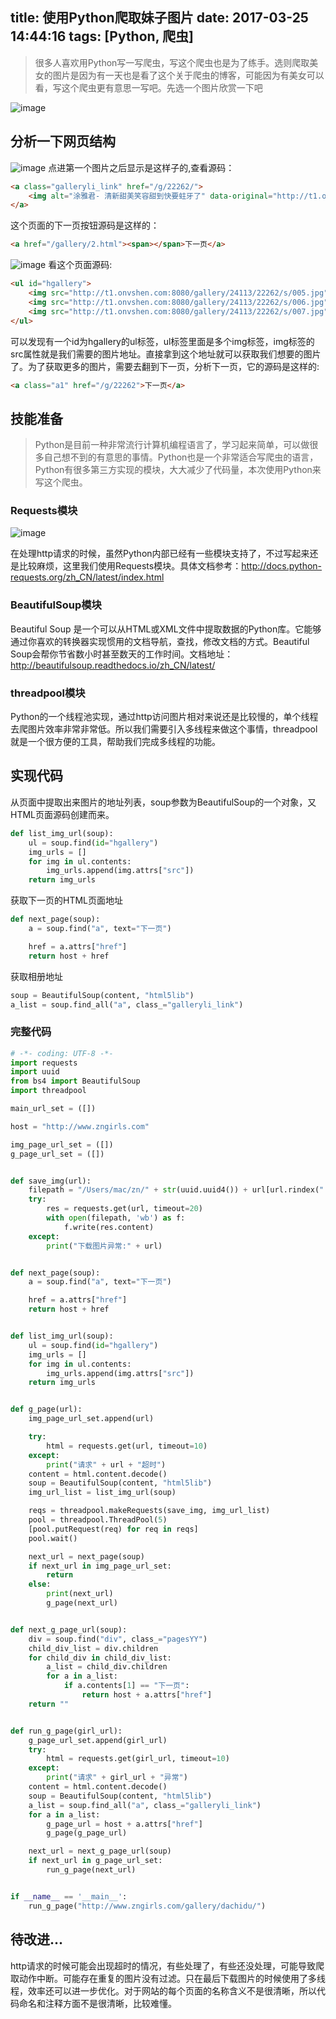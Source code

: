 title: 使用Python爬取妹子图片
date: 2017-03-25 14:44:16
tags: [Python, 爬虫]
---
> 很多人喜欢用Python写一写爬虫，写这个爬虫也是为了练手。选则爬取美女的图片是因为有一天也是看了这个关于爬虫的博客，可能因为有美女可以看，写这个爬虫更有意思一写吧。先选一个图片欣赏一下吧

![image](http://image.imkgo.net/blog_mv.jpg)

<!-- more -->
## 分析一下网页结构

![image](http://od178u7fa.bkt.clouddn.com/Snip20170325_5.png)
点进第一个图片之后显示是这样子的,查看源码：
``` html
<a class="galleryli_link" href="/g/22262/">
    <img alt="涂雅君- 清新甜美笑容甜到快要蛀牙了" data-original="http://t1.onvshen.com:8080/gallery/24113/22262/cover/0.jpg" title="涂雅君- 清新甜美笑容甜到快要蛀牙了" src="http://t1.onvshen.com:8080/gallery/24113/22262/cover/0.jpg" style="display: inline;">
</a>
```
这个页面的下一页按钮源码是这样的：
``` html
<a href="/gallery/2.html"><span></span>下一页</a>
```
![image](http://od178u7fa.bkt.clouddn.com/Snip20170325_9.png)
看这个页面源码:
``` html
<ul id="hgallery">
    <img src="http://t1.onvshen.com:8080/gallery/24113/22262/s/005.jpg" alt="涂雅君- 清新甜美笑容甜到快要蛀牙了_5" title="点击查看高清尺寸原图">
    <img src="http://t1.onvshen.com:8080/gallery/24113/22262/s/006.jpg" alt="涂雅君- 清新甜美笑容甜到快要蛀牙了_6" title="点击查看高清尺寸原图">
    <img src="http://t1.onvshen.com:8080/gallery/24113/22262/s/007.jpg" alt="涂雅君- 清新甜美笑容甜到快要蛀牙了_7" title="点击查看高清尺寸原图">
</ul>
```
可以发现有一个id为hgallery的ul标签，ul标签里面是多个img标签，img标签的src属性就是我们需要的图片地址。直接拿到这个地址就可以获取我们想要的图片了。为了获取更多的图片，需要去翻到下一页，分析下一页，它的源码是这样的:
``` html
<a class="a1" href="/g/22262">下一页</a>
```

## 技能准备
> Python是目前一种非常流行计算机编程语言了，学习起来简单，可以做很多自己想不到的有意思的事情。Python也是一个非常适合写爬虫的语言，Python有很多第三方实现的模块，大大减少了代码量，本次使用Python来写这个爬虫。

### Requests模块
![image](http://docs.python-requests.org/zh_CN/latest/_static/requests-sidebar.png)

在处理http请求的时候，虽然Python内部已经有一些模块支持了，不过写起来还是比较麻烦，这里我们使用Requests模块。具体文档参考：http://docs.python-requests.org/zh_CN/latest/index.html

### BeautifulSoup模块
Beautiful Soup 是一个可以从HTML或XML文件中提取数据的Python库。它能够通过你喜欢的转换器实现惯用的文档导航，查找，修改文档的方式。Beautiful Soup会帮你节省数小时甚至数天的工作时间。文档地址：http://beautifulsoup.readthedocs.io/zh_CN/latest/

### threadpool模块
Python的一个线程池实现，通过http访问图片相对来说还是比较慢的，单个线程去爬图片效率非常非常低。所以我们需要引入多线程来做这个事情，threadpool就是一个很方便的工具，帮助我们完成多线程的功能。

## 实现代码
从页面中提取出来图片的地址列表，soup参数为BeautifulSoup的一个对象，又HTML页面源码创建而来。
``` Python
def list_img_url(soup):
    ul = soup.find(id="hgallery")
    img_urls = []
    for img in ul.contents:
        img_urls.append(img.attrs["src"])
    return img_urls
```

获取下一页的HTML页面地址
``` Python
def next_page(soup):
    a = soup.find("a", text="下一页")

    href = a.attrs["href"]
    return host + href
```

获取相册地址
``` Python
soup = BeautifulSoup(content, "html5lib")
a_list = soup.find_all("a", class_="galleryli_link")
```

### 完整代码
``` Python
# -*- coding: UTF-8 -*-
import requests
import uuid
from bs4 import BeautifulSoup
import threadpool

main_url_set = ([])

host = "http://www.zngirls.com"

img_page_url_set = ([])
g_page_url_set = ([])


def save_img(url):
    filepath = "/Users/mac/zn/" + str(uuid.uuid4()) + url[url.rindex("."):]
    try:
        res = requests.get(url, timeout=20)
        with open(filepath, 'wb') as f:
            f.write(res.content)
    except:
        print("下载图片异常:" + url)


def next_page(soup):
    a = soup.find("a", text="下一页")

    href = a.attrs["href"]
    return host + href


def list_img_url(soup):
    ul = soup.find(id="hgallery")
    img_urls = []
    for img in ul.contents:
        img_urls.append(img.attrs["src"])
    return img_urls


def g_page(url):
    img_page_url_set.append(url)

    try:
        html = requests.get(url, timeout=10)
    except:
        print("请求" + url + "超时")
    content = html.content.decode()
    soup = BeautifulSoup(content, "html5lib")
    img_url_list = list_img_url(soup)

    reqs = threadpool.makeRequests(save_img, img_url_list)
    pool = threadpool.ThreadPool(5)
    [pool.putRequest(req) for req in reqs]
    pool.wait()

    next_url = next_page(soup)
    if next_url in img_page_url_set:
        return
    else:
        print(next_url)
        g_page(next_url)


def next_g_page_url(soup):
    div = soup.find("div", class_="pagesYY")
    child_div_list = div.children
    for child_div in child_div_list:
        a_list = child_div.children
        for a in a_list:
            if a.contents[1] == "下一页":
                return host + a.attrs["href"]
    return ""


def run_g_page(girl_url):
    g_page_url_set.append(girl_url)
    try:
        html = requests.get(girl_url, timeout=10)
    except:
        print("请求" + girl_url + "异常")
    content = html.content.decode()
    soup = BeautifulSoup(content, "html5lib")
    a_list = soup.find_all("a", class_="galleryli_link")
    for a in a_list:
        g_page_url = host + a.attrs["href"]
        g_page(g_page_url)

    next_url = next_g_page_url(soup)
    if next_url in g_page_url_set:
        run_g_page(next_url)


if __name__ == '__main__':
    run_g_page("http://www.zngirls.com/gallery/dachidu/")

```

## 待改进...
http请求的时候可能会出现超时的情况，有些处理了，有些还没处理，可能导致爬取动作中断。可能存在重复的图片没有过滤。只在最后下载图片的时候使用了多线程，效率还可以进一步优化。对于网站的每个页面的名称含义不是很清晰，所以代码命名和注释方面不是很清晰，比较难懂。
